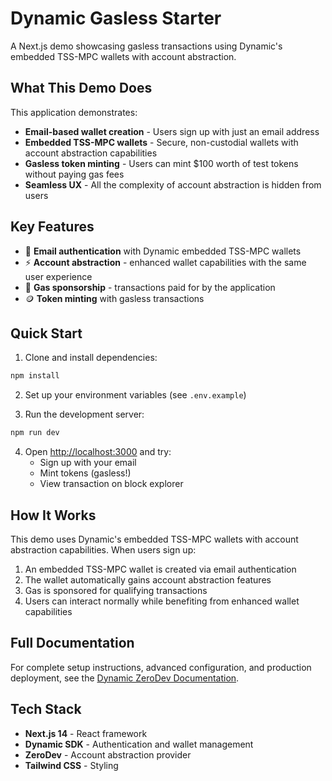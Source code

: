 # Dynamic Gasless Starter

A Next.js demo showcasing gasless transactions using Dynamic's embedded TSS-MPC wallets with account abstraction.

## What This Demo Does

This application demonstrates:

- **Email-based wallet creation** - Users sign up with just an email address
- **Embedded TSS-MPC wallets** - Secure, non-custodial wallets with account abstraction capabilities
- **Gasless token minting** - Users can mint $100 worth of test tokens without paying gas fees
- **Seamless UX** - All the complexity of account abstraction is hidden from users

## Key Features

- 🔐 **Email authentication** with Dynamic embedded TSS-MPC wallets
- ⚡ **Account abstraction** - enhanced wallet capabilities with the same user experience
- 💸 **Gas sponsorship** - transactions paid for by the application
- 🪙 **Token minting** with gasless transactions

## Quick Start

1. Clone and install dependencies:

```bash
npm install
```

2. Set up your environment variables (see `.env.example`)

3. Run the development server:

```bash
npm run dev
```

4. Open [http://localhost:3000](http://localhost:3000) and try:
   - Sign up with your email
   - Mint tokens (gasless!)
   - View transaction on block explorer

## How It Works

This demo uses Dynamic's embedded TSS-MPC wallets with account abstraction capabilities. When users sign up:

1. An embedded TSS-MPC wallet is created via email authentication
2. The wallet automatically gains account abstraction features
3. Gas is sponsored for qualifying transactions
4. Users can interact normally while benefiting from enhanced wallet capabilities

## Full Documentation

For complete setup instructions, advanced configuration, and production deployment, see the [Dynamic ZeroDev Documentation](https://www.dynamic.xyz/docs/smart-wallets/smart-wallet-providers/zerodev).

## Tech Stack

- **Next.js 14** - React framework
- **Dynamic SDK** - Authentication and wallet management
- **ZeroDev** - Account abstraction provider
- **Tailwind CSS** - Styling
